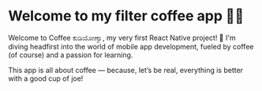 # Welcome to my filter coffee app 🙏🏻

Welcome to Coffee ಕುಡಿಯೋಣ್ವಾ, my very first React Native project! 🎉 I'm diving headfirst into the world of mobile app development, fueled by coffee (of course) and a passion for learning.

This app is all about coffee — because, let’s be real, everything is better with a good cup of joe!
